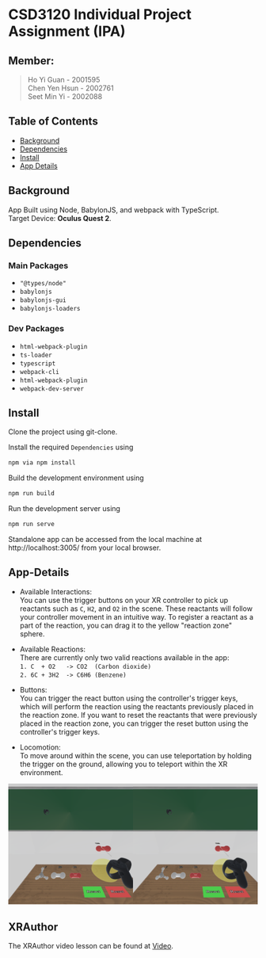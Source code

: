 # CSD3120 Individual Project Assignment (IPA)

## Member:
> Ho Yi Guan - 2001595 <br>
> Chen Yen Hsun - 2002761 <br>
> Seet Min Yi - 2002088 <br>

## Table of Contents

- [Background](#background)
- [Dependencies](#dependencies)
- [Install](#install)
- [App Details](#app-details)


## Background
App Built using Node, BabylonJS, and webpack with TypeScript.<br>
Target Device: **Oculus  Quest 2**.<br>

## Dependencies

### Main Packages
- `"@types/node"`
-  `babylonjs`
-  `babylonjs-gui`
-  `babylonjs-loaders`
    
### Dev Packages
- `html-webpack-plugin`
- `ts-loader`
- `typescript`
- `webpack-cli`
- `html-webpack-plugin`
- `webpack-dev-server`

## Install

Clone the project using git-clone.

Install the required `Dependencies` using 
```cpp
npm via npm install
```

Build the development environment using
```cpp
npm run build
```

Run the development server using
```cpp
npm run serve
```

Standalone app can be accessed from the local machine at http://localhost:3005/ from your local browser.


## App-Details

- Available Interactions:\
You can use the trigger buttons on your XR controller to pick up reactants such as `C`, `H2`, and `O2` in the scene. These reactants will follow your controller movement in an intuitive way. To register a reactant as a part of the reaction, you can drag it to the yellow "reaction zone" sphere.

- Available Reactions:\
There are currently only two valid reactions available in the app:\
`1. C  + O2   -> CO2  (Carbon dioxide)`\
`2. 6C + 3H2  -> C6H6 (Benzene)`

- Buttons:\
You can trigger the react button using the controller's trigger keys, which will perform the reaction using the reactants previously placed in the reaction zone. If you want to reset the reactants that were previously placed in the reaction zone, you can trigger the reset button using the controller's trigger keys.

- Locomotion:\
To move around within the scene, you can use teleportation by holding the trigger on the ground, allowing you to teleport within the XR environment.

![Picture](https://github.com/phillip28749/CSD3120_Team10/blob/main/app.png)


## XRAuthor

The XRAuthor video lesson can be found at [Video](https://github.com/phillip28749/CSD3120_Team10/tree/main/xr-webapp/public/assets/synthesis).
